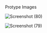 Protype Images

![Screenshot (80)](https://github.com/abdullahnizami77/NLP-Miners/assets/86009804/3e72c756-eaec-4036-8a89-cb060765ea43)



![Screenshot (79)](https://github.com/abdullahnizami77/NLP-Miners/assets/86009804/e3d0aa73-fb15-49a2-909a-1cca70395a4e)
